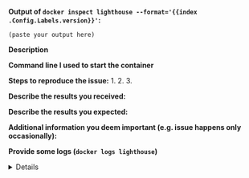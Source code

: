 <!--
DISCLAIMER: As-of 2021, this product does not have a free support team anymore. 
If you want this product to be maintained, please support on Patreon.

If you are reporting a new issue, make sure that we do not have any duplicates
already open. You can ensure this by searching the issue list for this
repository. If there is a duplicate, please close your issue and add a comment
to the existing issue instead.

If you suspect your issue is a bug, please edit your issue description to
include the BUG REPORT INFORMATION shown below. If you fail to provide this
information within 7 days, we cannot debug your issue and will close it. We
will, however, reopen it if you later provide the information.

For more information about reporting issues, see
https://github.com/femtopixel/docker-google-lighthouse/blob/master/CONTRIBUTING.md

You do NOT have to include this information if this is a FEATURE REQUEST

If you find this useful, please consider starring the repo and/or donating.
People showing interest attract more attention ;)
-->

**Output of `docker inspect lighthouse --format='{{index .Config.Labels.version}}'`:**

```
(paste your output here)
```

**Description**

<!--
Briefly describe the problem you are having in a few paragraphs.
-->

**Command line I used to start the container**

**Steps to reproduce the issue:**
1.
2.
3.

**Describe the results you received:**


**Describe the results you expected:**


**Additional information you deem important (e.g. issue happens only occasionally):**

**Provide some logs (`docker logs lighthouse`)**

<details>
<pre>
(paste logs)
</pre>
</details>

